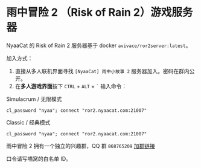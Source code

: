 # 雨中冒险 2 （Risk of Rain 2）游戏服务器

NyaaCat 的 Risk of Rain 2 服务器基于 docker `avivace/ror2server:latest`。

加入方式：

1. 直接从多人联机界面寻找 `[NyaaCat] 雨中小故事 2` 服务器加入。密码在群内公开。
2. 在**多人游戏界面**按下 `CTRL` + `ALT` + `` ` `` 输入命令：

Simulacrum / 无限模式

```
cl_password "nyaa"; connect "ror2.nyaacat.com:21007"
```

Classic / 经典模式

```
cl_password "nyaa"; connect "ror2.nyaacat.com:21007"
```

雨中冒险 2 拥有一个独立的兴趣群，QQ 群 `868765209` [加群链接](https://jq.qq.com/?_wv=1027&k=n8HbEGtL)

口令请写喵窝的白名单 ID。
